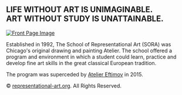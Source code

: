 ## LIFE WITHOUT ART IS UNIMAGINABLE. <br/> ART WITHOUT STUDY IS UNATTAINABLE.

[![Front Page Image](https://jaygidwitz.github.io/sora/images/front-image.jpg)](https://representational-art.org/)

<p>Established in 1992, The School of Representational Art (SORA) was Chicago's original drawing and painting Atelier. The school offered a program and environment in which a student could learn, practice and develop fine art skills in the great classical European tradition.</p>

The program was superceded by [Atelier Eftimov](https://www.ateliereftimov.com) in 2015.

© [representational-art.org](representational-art.org). All Rights Reserved.
